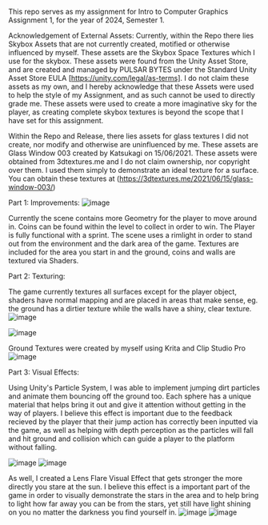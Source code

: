This repo serves as my assignment for Intro to Computer Graphics Assignment 1, for the year of 2024, Semester 1.

Acknowledgement of External Assets:
Currently, within the Repo there lies Skybox Assets that are not currently created, motified or otherwise influenced by myself. These assets are the Skybox Space Textures which I use for the skybox.
These assets were found from the Unity Asset Store, and are created and managed by PULSAR BYTES under the Standard Unity Asset Store EULA [https://unity.com/legal/as-terms].
I do not claim these assets as my own, and I hereby acknowledge that these Assets were used to help the style of my Assignment, and as such cannot be used to directly grade me.
These assets were used to create a more imaginative sky for the player, as creating complete skybox textures is beyond the scope that I have set for this assignment.

Within the Repo and Release, there lies assets for glass textures I did not create, nor modify and otherwise are uninfluenced by me. These assets are Glass Window 003 created by Katsukagi on 15/06/2021.
These assets were obtained from 3dtextures.me and I do not claim ownership, nor copyright over them. I used them simply to demonstrate an ideal texture for a surface. You can obtain these textures at (https://3dtextures.me/2021/06/15/glass-window-003/)

Part 1: Improvements:
![image](https://github.com/user-attachments/assets/5e34376d-b55c-47c5-aff1-f9d7be3ffc62)

Currently the scene contains more Geometry for the player to move around in.
Coins can be found within the level to collect in order to win.
The Player is fully functional with a sprint.
The scene uses a rimlight in order to stand out from the environment and the dark area of the game.
Textures are included for the area you start in and the ground, coins and walls are textured via Shaders.

Part 2: Texturing:

The game currently textures all surfaces except for the player object, shaders have normal mapping and are placed in areas that make sense, eg. the ground has a dirtier texture while the walls have a shiny, clear texture.
![image](https://github.com/user-attachments/assets/2715c1d7-d360-437c-9775-91a3bdf10002)

![image](https://github.com/user-attachments/assets/3a14103d-640c-48d1-b407-19415e48f1e6)

Ground Textures were created by myself using Krita and Clip Studio Pro
![image](https://github.com/user-attachments/assets/02fb8d24-658f-4ee2-9650-8f665c9c5fa8)



Part 3: Visual Effects:

Using Unity's Particle System, I was able to implement jumping dirt particles and animate them bouncing off the ground too. Each sphere has a unique material that helps bring it out and give it attention without getting in the way of players. I believe this effect is important due to the feedback recieved by the player that their jump action has correctly been inputted via the game, as well as helping with depth perception as the particles will fall and hit ground and collision which can guide a player to the platform without falling.

![image](https://github.com/user-attachments/assets/1360516a-5bb5-449c-b86f-fd151867074f)
![image](https://github.com/user-attachments/assets/34c38dd5-28a7-4945-917d-36760f4e1c67)

As well, I created a Lens Flare Visual Effect that gets stronger the more directly you stare at the sun.
I believe this effect is a important part of the game in order to visually demonstrate the stars in the area and to help bring to light how far away you can be from the stars, yet still have light shining on you no matter the darkness you find yourself in.
![image](https://github.com/user-attachments/assets/ffc6b129-edea-4da1-9e13-e228d650220e)
![image](https://github.com/user-attachments/assets/7a8ff828-ba6e-4fff-8e21-9c21b566e9f9)







